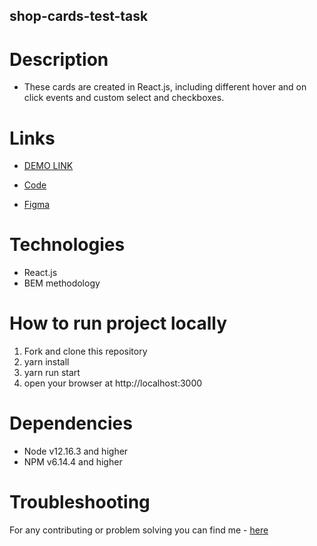 ## shop-cards-test-task

# Description

- These cards are created in React.js, including different hover and on click events and custom select and checkboxes.

# Links

- [DEMO LINK](https://natalia-ponomarenko.github.io/shop-cards)

- [Code](https://github.com/natalia-ponomarenko/shop-cards)
- [Figma](https://www.figma.com/file/DnFl00gRdjMcaqkuTRWeDZ/Test-task-SySale-(Copy)?node-id=72%3A293)

# Technologies

- React.js
- BEM methodology

# How to run project locally

1. Fork and clone this repository
2. yarn install
3. yarn run start
4. open your browser at http://localhost:3000

# Dependencies

- Node v12.16.3 and higher
- NPM v6.14.4 and higher

# Troubleshooting

For any contributing or problem solving you can find me - [here](https://t.me/ponomarenko_nataliia)

